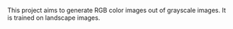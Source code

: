 This project aims to generate RGB color images out of grayscale images. It is trained on landscape images.
